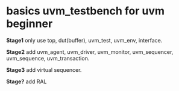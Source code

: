 # basics uvm_testbench for uvm beginner
**Stage1**
only use top, dut(buffer), uvm_test, uvm_env, interface.

**Stage2**
add uvm_agent, uvm_driver, uvm_monitor, uvm_sequencer, uvm_sequence, uvm_transaction.

**Stage3**
add virtual sequencer.

**Stage?**
add RAL

